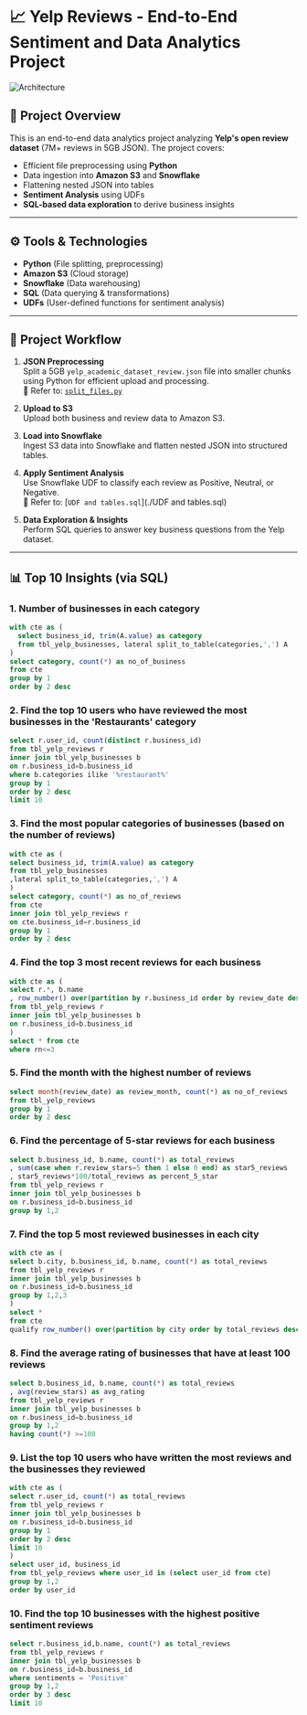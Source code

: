 # 📈 Yelp Reviews - End-to-End Sentiment and Data Analytics Project

![Architecture](./Screenshot%202025-05-15%20135011.png)

## 📌 Project Overview

This is an end-to-end data analytics project analyzing **Yelp's open review dataset** (7M+ reviews in 5GB JSON). The project covers:

- Efficient file preprocessing using **Python**
- Data ingestion into **Amazon S3** and **Snowflake**
- Flattening nested JSON into tables
- **Sentiment Analysis** using UDFs
- **SQL-based data exploration** to derive business insights

---

## ⚙️ Tools & Technologies

- **Python** (File splitting, preprocessing)
- **Amazon S3** (Cloud storage)
- **Snowflake** (Data warehousing)
- **SQL** (Data querying & transformations)
- **UDFs** (User-defined functions for sentiment analysis)

---

## 🔄 Project Workflow

1. **JSON Preprocessing**  
   Split a 5GB `yelp_academic_dataset_review.json` file into smaller chunks using Python for efficient upload and processing.  
   📁 Refer to: [`split_files.py`](./split_files.py)

2. **Upload to S3**  
   Upload both business and review data to Amazon S3.

3. **Load into Snowflake**  
   Ingest S3 data into Snowflake and flatten nested JSON into structured tables.

4. **Apply Sentiment Analysis**  
   Use Snowflake UDF to classify each review as Positive, Neutral, or Negative.  
   📁 Refer to: [`UDF and tables.sql`](./UDF and tables.sql)

5. **Data Exploration & Insights**  
   Perform SQL queries to answer key business questions from the Yelp dataset.

---

## 📊 Top 10 Insights (via SQL)

### 1. Number of businesses in each category
```sql
with cte as (
  select business_id, trim(A.value) as category
  from tbl_yelp_businesses, lateral split_to_table(categories,',') A
)
select category, count(*) as no_of_business
from cte
group by 1
order by 2 desc
```

### 2. Find the top 10 users who have reviewed the most businesses in the 'Restaurants' category
```sql
select r.user_id, count(distinct r.business_id) 
from tbl_yelp_reviews r
inner join tbl_yelp_businesses b 
on r.business_id=b.business_id
where b.categories ilike '%restaurant%'
group by 1
order by 2 desc
limit 10
```

### 3. Find the most popular categories of businesses (based on the number of reviews)
```sql
with cte as (
select business_id, trim(A.value) as category
from tbl_yelp_businesses
,lateral split_to_table(categories,',') A
)
select category, count(*) as no_of_reviews
from cte
inner join tbl_yelp_reviews r 
on cte.business_id=r.business_id
group by 1
order by 2 desc
```

### 4. Find the top 3 most recent reviews for each business
```sql
with cte as (
select r.*, b.name
, row_number() over(partition by r.business_id order by review_date desc) as rn
from tbl_yelp_reviews r
inner join tbl_yelp_businesses b 
on r.business_id=b.business_id
)
select * from cte
where rn<=3
```

 ### 5. Find the month with the highest number of reviews
```sql
select month(review_date) as review_month, count(*) as no_of_reviews
from tbl_yelp_reviews
group by 1
order by 2 desc
```

### 6. Find the percentage of 5-star reviews for each business
```sql
select b.business_id, b.name, count(*) as total_reviews
, sum(case when r.review_stars=5 then 1 else 0 end) as star5_reviews
, star5_reviews*100/total_reviews as percent_5_star
from tbl_yelp_reviews r
inner join tbl_yelp_businesses b 
on r.business_id=b.business_id
group by 1,2
```


### 7. Find the top 5 most reviewed businesses in each city
```sql
with cte as (
select b.city, b.business_id, b.name, count(*) as total_reviews
from tbl_yelp_reviews r
inner join tbl_yelp_businesses b 
on r.business_id=b.business_id
group by 1,2,3
)
select *
from cte
qualify row_number() over(partition by city order by total_reviews desc) <= 5
```

### 8. Find the average rating of businesses that have at least 100 reviews
```sql
select b.business_id, b.name, count(*) as total_reviews
, avg(review_stars) as avg_rating
from tbl_yelp_reviews r
inner join tbl_yelp_businesses b 
on r.business_id=b.business_id
group by 1,2
having count(*) >=100
```

### 9. List the top 10 users who have written the most reviews and the businesses they reviewed
```sql
with cte as (
select r.user_id, count(*) as total_reviews
from tbl_yelp_reviews r
inner join tbl_yelp_businesses b 
on r.business_id=b.business_id
group by 1
order by 2 desc
limit 10
)
select user_id, business_id
from tbl_yelp_reviews where user_id in (select user_id from cte)
group by 1,2
order by user_id
```

### 10. Find the top 10 businesses with the highest positive sentiment reviews
```sql
select r.business_id,b.name, count(*) as total_reviews
from tbl_yelp_reviews r
inner join tbl_yelp_businesses b 
on r.business_id=b.business_id
where sentiments = 'Positive'
group by 1,2
order by 3 desc
limit 10
```
